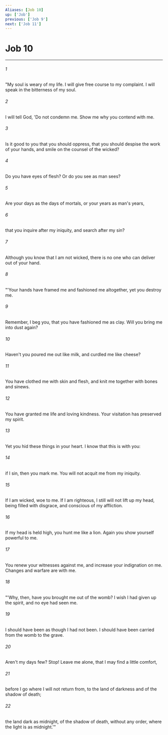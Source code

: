 ```yaml
---
Aliases: [Job 10]
up: ['Job']
previous: ['Job 9']
next: ['Job 11']
---
```

# Job 10
***





###### 1 

"My soul is weary of my life. I will give free course to my complaint. I will speak in the bitterness of my soul. 



###### 2 

I will tell God, 'Do not condemn me. Show me why you contend with me. 



###### 3 

Is it good to you that you should oppress, that you should despise the work of your hands, and smile on the counsel of the wicked? 



###### 4 

Do you have eyes of flesh? Or do you see as man sees? 



###### 5 

Are your days as the days of mortals, or your years as man's years, 



###### 6 

that you inquire after my iniquity, and search after my sin? 



###### 7 

Although you know that I am not wicked, there is no one who can deliver out of your hand. 



###### 8 

"'Your hands have framed me and fashioned me altogether, yet you destroy me. 



###### 9 

Remember, I beg you, that you have fashioned me as clay. Will you bring me into dust again? 



###### 10 

Haven't you poured me out like milk, and curdled me like cheese? 



###### 11 

You have clothed me with skin and flesh, and knit me together with bones and sinews. 



###### 12 

You have granted me life and loving kindness. Your visitation has preserved my spirit. 



###### 13 

Yet you hid these things in your heart. I know that this is with you: 



###### 14 

if I sin, then you mark me. You will not acquit me from my iniquity. 



###### 15 

If I am wicked, woe to me. If I am righteous, I still will not lift up my head, being filled with disgrace, and conscious of my affliction. 



###### 16 

If my head is held high, you hunt me like a lion. Again you show yourself powerful to me. 



###### 17 

You renew your witnesses against me, and increase your indignation on me. Changes and warfare are with me. 



###### 18 

"'Why, then, have you brought me out of the womb? I wish I had given up the spirit, and no eye had seen me. 



###### 19 

I should have been as though I had not been. I should have been carried from the womb to the grave. 



###### 20 

Aren't my days few? Stop! Leave me alone, that I may find a little comfort, 



###### 21 

before I go where I will not return from, to the land of darkness and of the shadow of death; 



###### 22 

the land dark as midnight, of the shadow of death, without any order, where the light is as midnight.'"
